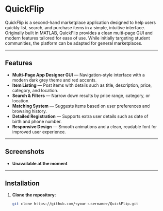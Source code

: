# QuickFlip

QuickFlip is a second-hand marketplace application designed to help users quickly list, search, and purchase items in a simple, intuitive interface.  
Originally built in MATLAB, QuickFlip provides a clean multi-page GUI and modern features tailored for ease of use. While initially targeting student communities, the platform can be adapted for general marketplaces.

---

## Features

- **Multi-Page App Designer GUI** — Navigation-style interface with a modern dark grey theme and red accents.
- **Item Listing** — Post items with details such as title, description, price, category, and location.
- **Search & Filters** — Narrow down results by price range, category, or location.
- **Matching System** — Suggests items based on user preferences and browsing history.
- **Detailed Registration** — Supports extra user details such as date of birth and phone number.
- **Responsive Design** — Smooth animations and a clean, readable font for improved user experience.

---

## Screenshots

- **Unavailable at the moment**

---

## Installation

1. **Clone the repository:**
   ```bash
   git clone https://github.com/<your-username>/QuickFlip.git
